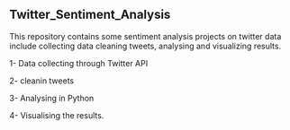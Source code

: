 ## Twitter_Sentiment_Analysis

This repository contains some sentiment analysis projects on twitter data include collecting data cleaning tweets, analysing and visualizing results.

1- Data collecting through Twitter API

2- cleanin tweets 

3- Analysing in Python 

4- Visualising the results.
